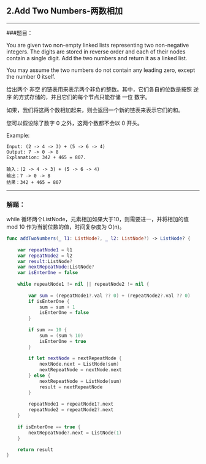 ## 2.Add Two Numbers-两数相加

-------
###题目：
> 
You are given two non-empty linked lists representing two non-negative integers. The digits are stored in reverse order and each of their nodes contain a single digit. Add the two numbers and return it as a linked list.
> 
You may assume the two numbers do not contain any leading zero, except the number 0 itself.
> 
给出两个 非空 的链表用来表示两个非负的整数。其中，它们各自的位数是按照 逆序 的方式存储的，并且它们的每个节点只能存储 一位 数字。
> 
如果，我们将这两个数相加起来，则会返回一个新的链表来表示它们的和。
> 
您可以假设除了数字 0 之外，这两个数都不会以 0 开头。
> 
Example:
```
Input: (2 -> 4 -> 3) + (5 -> 6 -> 4)
Output: 7 -> 0 -> 8
Explanation: 342 + 465 = 807.
```
```
输入：(2 -> 4 -> 3) + (5 -> 6 -> 4)
输出：7 -> 0 -> 8
结果：342 + 465 = 807
```

-------
### 解题：
while 循环两个ListNode，元素相加如果大于10，则需要进一，并将相加的值 mod 10 作为当前位数的值，时间复杂度为 O(n)。

``` swift
func addTwoNumbers(_ l1: ListNode?, _ l2: ListNode?) -> ListNode? {
        
    var repeatNode1 = l1
    var repeatNode2 = l2
    var result:ListNode?
    var nextRepeatNode:ListNode?
    var isEnterOne = false
        
    while repeatNode1 != nil || repeatNode2 != nil {
          
        var sum = (repeatNode1?.val ?? 0) + (repeatNode2?.val ?? 0)
        if isEnterOne {
            sum = sum + 1
            isEnterOne = false
        }
            
        if sum >= 10 {
            sum = (sum % 10)
            isEnterOne = true
        }
        
        if let nextNode = nextRepeatNode {
            nextNode.next = ListNode(sum)
            nextRepeatNode = nextNode.next
        } else {
            nextRepeatNode = ListNode(sum)
            result = nextRepeatNode
        }
            
        repeatNode1 = repeatNode1?.next
        repeatNode2 = repeatNode2?.next
    }
        
    if isEnterOne == true {
        nextRepeatNode?.next = ListNode(1)
    }

    return result
}
```
